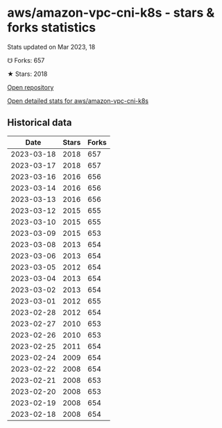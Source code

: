 # aws/amazon-vpc-cni-k8s - stars & forks statistics

Stats updated on Mar 2023, 18

☋ Forks: 657

★ Stars: 2018

[Open repository](https://github.com/aws/amazon-vpc-cni-k8s)

[Open detailed stats for aws/amazon-vpc-cni-k8s](https://reviewgithub.com/rep/aws/amazon-vpc-cni-k8s)

## Historical data
| Date | Stars | Forks |
|------|-------|-------|
| 2023-03-18 | 2018 | 657 | 
| 2023-03-17 | 2018 | 657 | 
| 2023-03-16 | 2016 | 656 | 
| 2023-03-14 | 2016 | 656 | 
| 2023-03-13 | 2016 | 656 | 
| 2023-03-12 | 2015 | 655 | 
| 2023-03-10 | 2015 | 655 | 
| 2023-03-09 | 2015 | 653 | 
| 2023-03-08 | 2013 | 654 | 
| 2023-03-06 | 2013 | 654 | 
| 2023-03-05 | 2012 | 654 | 
| 2023-03-04 | 2013 | 654 | 
| 2023-03-02 | 2013 | 654 | 
| 2023-03-01 | 2012 | 655 | 
| 2023-02-28 | 2012 | 654 | 
| 2023-02-27 | 2010 | 653 | 
| 2023-02-26 | 2010 | 653 | 
| 2023-02-25 | 2011 | 654 | 
| 2023-02-24 | 2009 | 654 | 
| 2023-02-22 | 2008 | 654 | 
| 2023-02-21 | 2008 | 653 | 
| 2023-02-20 | 2008 | 653 | 
| 2023-02-19 | 2008 | 654 | 
| 2023-02-18 | 2008 | 654 | 

